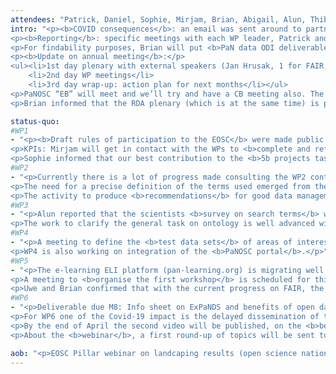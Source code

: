 ```yaml
---
attendees: "Patrick, Daniel, Sophie, Mirjam, Brian, Abigail, Alun, Thibaud, Isabelle, Kat, Andy"
intro: "<p><b>COVID consequences</b>: an email was sent around to partners via cb@expands.eu to evaluate the potential impacts. Updates will follow.</p>
<p><b>Reporting</b>: specific meetings with each WP leader, Patrick and Sophie have started and will carry on to help WP1 better track the technical progress against PM consumption.</p>
<p>For findability purposes, Brian will put <b>PaN data ODI deliverables</b> that are of useful input to us <b>in Zenodo</b> to get a DOI and link them to the ExPaNDS, PaNOSC and an umbrella community to be created.</p>
<p><b>Update on annual meeting</b>:</p>
<ul><li>1st day plenary with external speakers (Jan Hrusak, 1 for FAIR, 1 “visionary”)</li>
    <li>2nd day WP meetings</li>
    <li>3rd day wrap-up: action plan for next months</li></ul>
<p>PaNOSC “EB” will meet and we’ll try and have a CB meeting also. The possibilities in the current schedule are Monday morning, Tuesday end of afternoon or Wednesday afternoon. Mirjam explained that for PSI to be best represented (because there is a clash with an important PSI quality review), having the CB on Wednesday (preferred) or Tuesday would make things easier. Sophie will see to that with ELI and contact the CB.</p>
<p>Brian informed that the RDA plenary (which is at the same time) is preparing for <b>remote participation</b> so we should also study the possibility for at least some people to participate remotely. Sophie will suggest this to the next annual meeting organisation meeting.</p>"

status-quo:
#WP1
- "<p><b>Draft rules of participation to the EOSC</b> were made public by the RoP WG. Mirjam explained ExPaNDS was at a too early stage to be able to provide feedback. Patrick agreed.</p>
<p>KPIs: Mirjam will get in contact with the WPs to <b>complete and refine the KPIs</b> from the proposal and get closer to PaNOSC’s.</p>
<p>Sophie informed that our best contribution to the <b>5b projects task forces</b> on policies, FAIR and onboarding, ExPaNDS being the only thematic project there, was still to be found. Brian offered to meet separately to discuss the FAIR TF. Kat and Thibaud are doing well with the TFs on dissemination and training.</p>"
#WP2
- "<p>Currently there is a lot of progress made consulting the WP2 contributors on the <b>data policy framework</b> with PaNOSC, which is much appreciated. The next steps will be to integrate the facilities, starting with a survey to compare their data policy status with the current draft framework. Abigail explained the methodology for the survey was being developed.</p>
<p>The need for a precise definition of the terms used emerged from the meetings so Brian started a <b>project glossary</b>.</p>
<p>The activity to produce <b>recommendations</b> for good data management also started.</p>"
#WP3
- "<p>Alun reported that the scientists <b>survey on search terms</b> was sent at the same time Diamond asked them to work from home. There are only few results and the deadline will be extended.</p>
<p>The work to clarify the general task on ontology is well advanced with regular meetings between WP2 and WP3. The minutes are available in the SharePoint (in Document Library/Meeting minutes).</p>"
#WP4
- "<p>A meeting to define the <b>test data sets</b> of areas of interest will hold this Friday to follow-up on last week’s meeting. </p>
<p>WP4 is also working on integration of the <b>PaNOSC portal</b>.</p>"
#WP5
- "<p>The e-learning ELI platform (pan-learning.org) is migrating well and should soon be available.</p>
<p>A meeting to <b>organise the first workshop</b> is scheduled for this Thursday (April, 2nd). Remote possibilities will be assessed.</p>
<p>Uwe and Brian confirmed that with the current progress on FAIR, the 1st workshop should be dedicated to WP2 content.</p>"
#WP6
- "<p>Deliverable due M8: Info sheet on ExPaNDS and benefits of open data for RI users (Diamond)</p>
<p>For WP6 one of the Covid-19 impact is the delayed dissemination of the poster/video. Isabelle also made a contextual change to the video (changing the virus spread page). Its <b>publication in lightsources.org and neutronsources.org</b> is scheduled for Friday.</p>
<p>By the end of April the second video will be published, on the <b>benefit of open data</b>, under Daniel’s technical overview.</p>
<p>About the <b>webinar</b>, a first round-up of topics will be sent to the PEB for brainstorming by Kat next week. The WP6/WP meetings will also start again as of next week.</p>"

aob: "<p>EOSC Pillar webinar on landcaping results (open science national initiatives state-of-the-art for Austria, Belgium, France, Germany and Italy): 03.04 @13:00 CEST</p>"
---
```

